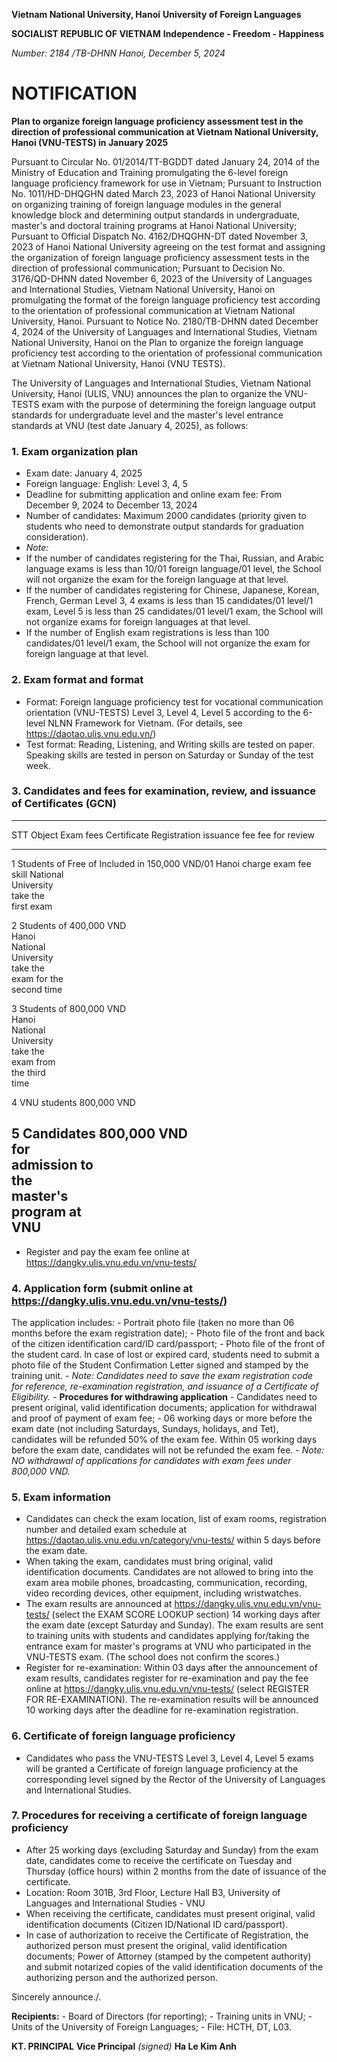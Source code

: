 **Vietnam National University, Hanoi** **University of Foreign
Languages**

**SOCIALIST REPUBLIC OF VIETNAM** **Independence - Freedom - Happiness**

*Number: 2184 /TB-DHNN* *Hanoi, December 5, 2024*

# NOTIFICATION

**Plan to organize foreign language proficiency assessment test in the
direction of professional communication at Vietnam National University,
Hanoi (VNU-TESTS) in January 2025**

Pursuant to Circular No. 01/2014/TT-BGDDT dated January 24, 2014 of the
Ministry of Education and Training promulgating the 6-level foreign
language proficiency framework for use in Vietnam; Pursuant to
Instruction No. 1011/HD-DHQGHN dated March 23, 2023 of Hanoi National
University on organizing training of foreign language modules in the
general knowledge block and determining output standards in
undergraduate, master\'s and doctoral training programs at Hanoi
National University; Pursuant to Official Dispatch No. 4162/DHQGHN-DT
dated November 3, 2023 of Hanoi National University agreeing on the test
format and assigning the organization of foreign language proficiency
assessment tests in the direction of professional communication;
Pursuant to Decision No. 3176/QD-DHNN dated November 6, 2023 of the
University of Languages and International Studies, Vietnam National
University, Hanoi on promulgating the format of the foreign language
proficiency test according to the orientation of professional
communication at Vietnam National University, Hanoi. Pursuant to Notice
No. 2180/TB-DHNN dated December 4, 2024 of the University of Languages
and International Studies, Vietnam National University, Hanoi on the
Plan to organize the foreign language proficiency test according to the
orientation of professional communication at Vietnam National
University, Hanoi (VNU TESTS).

The University of Languages and International Studies, Vietnam National
University, Hanoi (ULIS, VNU) announces the plan to organize the
VNU-TESTS exam with the purpose of determining the foreign language
output standards for undergraduate level and the master\'s level
entrance standards at VNU (test date January 4, 2025), as follows:

### 1. Exam organization plan

- Exam date: January 4, 2025
- Foreign language: English: Level 3, 4, 5
- Deadline for submitting application and online exam fee: From December
  9, 2024 to December 13, 2024
- Number of candidates: Maximum 2000 candidates (priority given to
  students who need to demonstrate output standards for graduation
  consideration).
- *Note:*
- If the number of candidates registering for the Thai, Russian, and
  Arabic language exams is less than 10/01 foreign language/01 level,
  the School will not organize the exam for the foreign language at that
  level.
- If the number of candidates registering for Chinese, Japanese, Korean,
  French, German Level 3, 4 exams is less than 15 candidates/01 level/1
  exam, Level 5 is less than 25 candidates/01 level/1 exam, the School
  will not organize exams for foreign languages at that level.
- If the number of English exam registrations is less than 100
  candidates/01 level/1 exam, the School will not organize the exam for
  foreign language at that level.

### 2. Exam format and format

- Format: Foreign language proficiency test for vocational communication
  orientation (VNU-TESTS) Level 3, Level 4, Level 5 according to the
  6-level NLNN Framework for Vietnam. (For details, see
  https://daotao.ulis.vnu.edu.vn/)
- Test format: Reading, Listening, and Writing skills are tested on
  paper. Speaking skills are tested in person on Saturday or Sunday of
  the test week.

### 3. Candidates and fees for examination, review, and issuance of Certificates (GCN)

  ----------------------------------------------------------------
  STT       Object       Exam fees    Certificate   Registration
                                      issuance fee  fee for review
  --------- ------------ ------------ ------------- --------------
  1         Students of  Free of      Included in   150,000 VND/01
            Hanoi        charge       exam fee      skill
            National                                
            University                              
            take the                                
            first exam                              

  2         Students of  400,000 VND                
            Hanoi                                   
            National                                
            University                              
            take the                                
            exam for the                            
            second time                             

  3         Students of  800,000 VND                
            Hanoi                                   
            National                                
            University                              
            take the                                
            exam from                               
            the third                               
            time                                    

  4         VNU students 800,000 VND                

  5         Candidates   800,000 VND                
            for                                     
            admission to                            
            the                                     
            master\'s                               
            program at                              
            VNU                                     
  ----------------------------------------------------------------

- Register and pay the exam fee online at
  https://dangky.ulis.vnu.edu.vn/vnu-tests/

### 4. Application form (submit online at https://dangky.ulis.vnu.edu.vn/vnu-tests/)

The application includes: - Portrait photo file (taken no more than 06
months before the exam registration date); - Photo file of the front and
back of the citizen identification card/ID card/passport; - Photo file
of the front of the student card. In case of lost or expired card,
students need to submit a photo file of the Student Confirmation Letter
signed and stamped by the training unit. - *Note: Candidates need to
save the exam registration code for reference, re-examination
registration, and issuance of a Certificate of Eligibility.* -
**Procedures for withdrawing application** - Candidates need to present
original, valid identification documents; application for withdrawal and
proof of payment of exam fee; - 06 working days or more before the exam
date (not including Saturdays, Sundays, holidays, and Tet), candidates
will be refunded 50% of the exam fee. Within 05 working days before the
exam date, candidates will not be refunded the exam fee. - *Note: NO
withdrawal of applications for candidates with exam fees under 800,000
VND.*

### 5. Exam information

- Candidates can check the exam location, list of exam rooms,
  registration number and detailed exam schedule at
  https://daotao.ulis.vnu.edu.vn/category/vnu-tests/ within 5 days
  before the exam date.
- When taking the exam, candidates must bring original, valid
  identification documents. Candidates are not allowed to bring into the
  exam area mobile phones, broadcasting, communication, recording, video
  recording devices, other equipment, including wristwatches.
- The exam results are announced at
  https://dangky.ulis.vnu.edu.vn/vnu-tests/ (select the EXAM SCORE
  LOOKUP section) 14 working days after the exam date (except Saturday
  and Sunday). The exam results are sent to training units with students
  and candidates applying for/taking the entrance exam for master\'s
  programs at VNU who participated in the VNU-TESTS exam. (The school
  does not confirm the scores.)
- Register for re-examination: Within 03 days after the announcement of
  exam results, candidates register for re-examination and pay the fee
  online at https://dangky.ulis.vnu.edu.vn/vnu-tests/ (select REGISTER
  FOR RE-EXAMINATION). The re-examination results will be announced 10
  working days after the deadline for re-examination registration.

### 6. Certificate of foreign language proficiency

- Candidates who pass the VNU-TESTS Level 3, Level 4, Level 5 exams will
  be granted a Certificate of foreign language proficiency at the
  corresponding level signed by the Rector of the University of
  Languages and International Studies.

### 7. Procedures for receiving a certificate of foreign language proficiency

- After 25 working days (excluding Saturday and Sunday) from the exam
  date, candidates come to receive the certificate on Tuesday and
  Thursday (office hours) within 2 months from the date of issuance of
  the certificate.
- Location: Room 301B, 3rd Floor, Lecture Hall B3, University of
  Languages and International Studies - VNU
- When receiving the certificate, candidates must present original,
  valid identification documents (Citizen ID/National ID card/passport).
- In case of authorization to receive the Certificate of Registration,
  the authorized person must present the original, valid identification
  documents; Power of Attorney (stamped by the competent authority) and
  submit notarized copies of the valid identification documents of the
  authorizing person and the authorized person.

Sincerely announce./.

**Recipients:** - Board of Directors (for reporting); - Training units
in VNU; - Units of the University of Foreign Languages; - File: HCTH,
DT, L03.

**KT. PRINCIPAL** **Vice Principal** *(signed)* **Ha Le Kim Anh**
